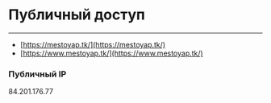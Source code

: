 # Публичный доступ 
_________
- [https://mestoyap.tk/](https://mestoyap.tk/)
- [https://www.mestoyap.tk/](https://www.mestoyap.tk/)

### Публичный IP

84.201.176.77
